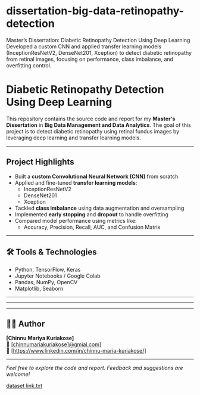 # dissertation-big-data-retinopathy-detection
Master’s Dissertation: Diabetic Retinopathy Detection Using Deep Learning Developed a custom CNN and applied transfer learning models (InceptionResNetV2, DenseNet201, Xception) to detect diabetic retinopathy from retinal images, focusing on performance, class imbalance, and overfitting control.
#  Diabetic Retinopathy Detection Using Deep Learning

This repository contains the source code and report for my **Master's Dissertation** in **Big Data Management and Data Analytics**. The goal of this project is to detect diabetic retinopathy using retinal fundus images by leveraging deep learning and transfer learning models.

---

##  Project Highlights

- Built a **custom Convolutional Neural Network (CNN)** from scratch
- Applied and fine-tuned **transfer learning models**:
  -  InceptionResNetV2  
  -  DenseNet201  
  -  Xception
- Tackled **class imbalance** using data augmentation and oversampling
- Implemented **early stopping** and **dropout** to handle overfitting
- Compared model performance using metrics like:
  - Accuracy, Precision, Recall, AUC, and Confusion Matrix

---

## 🛠️ Tools & Technologies

- Python, TensorFlow, Keras
- Jupyter Notebooks / Google Colab
- Pandas, NumPy, OpenCV
- Matplotlib, Seaborn

---

---

---

## 👩‍💻 Author

**[Chinnu Mariya Kuriakose]**  
📧 [chinnumariakuriakose1@gmial.com]  
🔗 [https://www.linkedin.com/in/chinnu-maria-kuriakose/]

---

*Feel free to explore the code and report. Feedback and suggestions are welcome!*


[dataset link.txt](https://github.com/user-attachments/files/21141543/dataset.link.txt)



